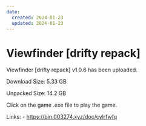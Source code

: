 ```yaml
---
date:
  created: 2024-01-23
  updated: 2024-01-23
---
```


# Viewfinder [drifty repack]

Viewfinder [drifty repack] v1.0.6 has been uploaded.

<!-- more -->

Download Size: 5.33 GB

Unpacked Size: 14.2 GB

Click on the game .exe file to play the game.

Links: - https://bin.003274.xyz/doc/cylrfwfq